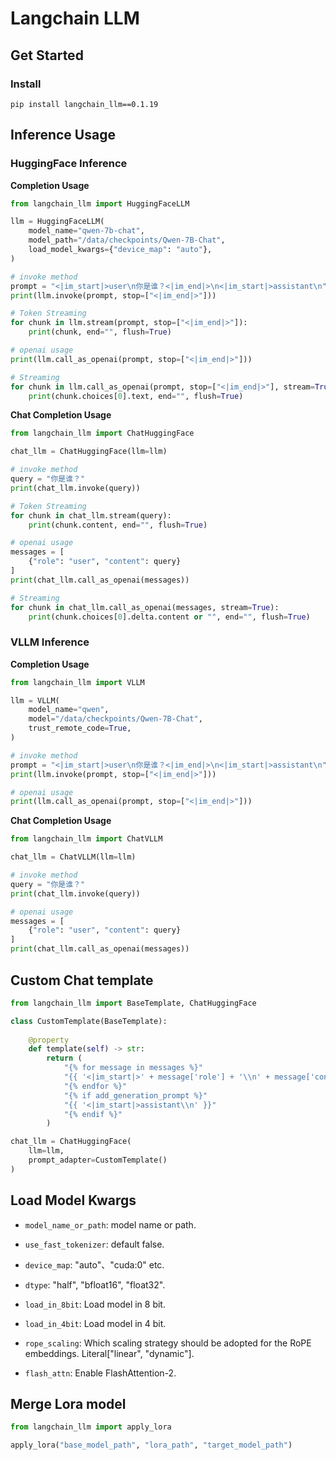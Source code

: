 # Langchain LLM

## Get Started

### Install

```shell
pip install langchain_llm==0.1.19
```

## Inference Usage

### HuggingFace Inference

**Completion Usage**

```python
from langchain_llm import HuggingFaceLLM

llm = HuggingFaceLLM(
    model_name="qwen-7b-chat",
    model_path="/data/checkpoints/Qwen-7B-Chat",
    load_model_kwargs={"device_map": "auto"},
)

# invoke method
prompt = "<|im_start|>user\n你是谁？<|im_end|>\n<|im_start|>assistant\n"
print(llm.invoke(prompt, stop=["<|im_end|>"]))

# Token Streaming
for chunk in llm.stream(prompt, stop=["<|im_end|>"]):
    print(chunk, end="", flush=True)

# openai usage
print(llm.call_as_openai(prompt, stop=["<|im_end|>"]))

# Streaming
for chunk in llm.call_as_openai(prompt, stop=["<|im_end|>"], stream=True):
    print(chunk.choices[0].text, end="", flush=True)
```

**Chat Completion Usage**

```python
from langchain_llm import ChatHuggingFace

chat_llm = ChatHuggingFace(llm=llm)

# invoke method
query = "你是谁？"
print(chat_llm.invoke(query))

# Token Streaming
for chunk in chat_llm.stream(query):
    print(chunk.content, end="", flush=True)

# openai usage
messages = [
    {"role": "user", "content": query}
]
print(chat_llm.call_as_openai(messages))

# Streaming
for chunk in chat_llm.call_as_openai(messages, stream=True):
    print(chunk.choices[0].delta.content or "", end="", flush=True)
```

### VLLM Inference

**Completion Usage**

```python
from langchain_llm import VLLM

llm = VLLM(
    model_name="qwen", 
    model="/data/checkpoints/Qwen-7B-Chat", 
    trust_remote_code=True,
)

# invoke method
prompt = "<|im_start|>user\n你是谁？<|im_end|>\n<|im_start|>assistant\n"
print(llm.invoke(prompt, stop=["<|im_end|>"]))

# openai usage
print(llm.call_as_openai(prompt, stop=["<|im_end|>"]))
```

**Chat Completion Usage**

```python
from langchain_llm import ChatVLLM

chat_llm = ChatVLLM(llm=llm)

# invoke method
query = "你是谁？"
print(chat_llm.invoke(query))

# openai usage
messages = [
    {"role": "user", "content": query}
]
print(chat_llm.call_as_openai(messages))
```


## Custom Chat template

```python
from langchain_llm import BaseTemplate, ChatHuggingFace

class CustomTemplate(BaseTemplate):
    
    @property
    def template(self) -> str:
        return (
            "{% for message in messages %}"
            "{{ '<|im_start|>' + message['role'] + '\\n' + message['content'] + '<|im_end|>' + '\\n' }}"
            "{% endfor %}"
            "{% if add_generation_prompt %}"
            "{{ '<|im_start|>assistant\\n' }}"
            "{% endif %}"
        )

chat_llm = ChatHuggingFace(
    llm=llm, 
    prompt_adapter=CustomTemplate()
)
```

## Load Model Kwargs

+ `model_name_or_path`: model name or path.


+ `use_fast_tokenizer`: default false.


+ `device_map`: "auto"、"cuda:0" etc.


+ `dtype`: "half", "bfloat16", "float32".


+ `load_in_8bit`: Load model in 8 bit.


+ `load_in_4bit`: Load model in 4 bit.


+ `rope_scaling`: Which scaling strategy should be adopted for the RoPE embeddings. Literal["linear", "dynamic"].


+ `flash_attn`: Enable FlashAttention-2.

## Merge Lora model

```python
from langchain_llm import apply_lora

apply_lora("base_model_path", "lora_path", "target_model_path")
```
